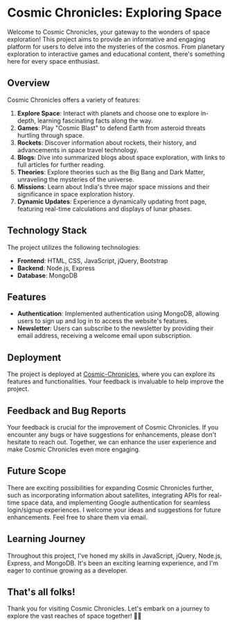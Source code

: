 # Cosmic Chronicles: Exploring Space

Welcome to Cosmic Chronicles, your gateway to the wonders of space exploration! This project aims to provide an informative and engaging platform for users to delve into the mysteries of the cosmos. From planetary exploration to interactive games and educational content, there's something here for every space enthusiast.

## Overview

Cosmic Chronicles offers a variety of features:

1. **Explore Space**: Interact with planets and choose one to explore in-depth, learning fascinating facts along the way.
2. **Games**: Play "Cosmic Blast" to defend Earth from asteroid threats hurtling through space.
3. **Rockets**: Discover information about rockets, their history, and advancements in space travel technology.
4. **Blogs**: Dive into summarized blogs about space exploration, with links to full articles for further reading.
5. **Theories**: Explore theories such as the Big Bang and Dark Matter, unraveling the mysteries of the universe.
6. **Missions**: Learn about India's three major space missions and their significance in space exploration history.
7. **Dynamic Updates**: Experience a dynamically updating front page, featuring real-time calculations and displays of lunar phases.

## Technology Stack

The project utilizes the following technologies:

- **Frontend**: HTML, CSS, JavaScript, jQuery, Bootstrap
- **Backend**: Node.js, Express
- **Database**: MongoDB

## Features

- **Authentication**: Implemented authentication using MongoDB, allowing users to sign up and log in to access the website's features.
- **Newsletter**: Users can subscribe to the newsletter by providing their email address, receiving a welcome email upon subscription.

## Deployment

The project is deployed at [Cosmic-Chronicles](https://cosmic-chronicles.onrender.com), where you can explore its features and functionalities. Your feedback is invaluable to help improve the project.

## Feedback and Bug Reports

Your feedback is crucial for the improvement of Cosmic Chronicles. If you encounter any bugs or have suggestions for enhancements, please don't hesitate to reach out. Together, we can enhance the user experience and make Cosmic Chronicles even more engaging.

## Future Scope

There are exciting possibilities for expanding Cosmic Chronicles further, such as incorporating information about satellites, integrating APIs for real-time space data, and implementing Google authentication for seamless login/signup experiences. I welcome your ideas and suggestions for future enhancements. Feel free to share them via email.

## Learning Journey

Throughout this project, I've honed my skills in JavaScript, jQuery, Node.js, Express, and MongoDB. It's been an exciting learning experience, and I'm eager to continue growing as a developer.

## That's all folks!

Thank you for visiting Cosmic Chronicles. Let's embark on a journey to explore the vast reaches of space together! 🚀✨
